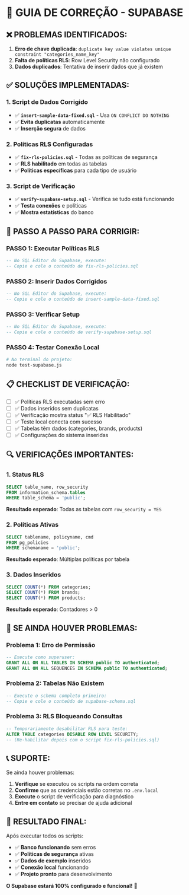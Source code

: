 # 🔧 GUIA DE CORREÇÃO - SUPABASE

## ❌ **PROBLEMAS IDENTIFICADOS:**

1. **Erro de chave duplicada**: `duplicate key value violates unique constraint "categories_name_key"`
2. **Falta de políticas RLS**: Row Level Security não configurado
3. **Dados duplicados**: Tentativa de inserir dados que já existem

## ✅ **SOLUÇÕES IMPLEMENTADAS:**

### **1. Script de Dados Corrigido**
- ✅ **`insert-sample-data-fixed.sql`** - Usa `ON CONFLICT DO NOTHING`
- ✅ **Evita duplicatas** automaticamente
- ✅ **Inserção segura** de dados

### **2. Políticas RLS Configuradas**
- ✅ **`fix-rls-policies.sql`** - Todas as políticas de segurança
- ✅ **RLS habilitado** em todas as tabelas
- ✅ **Políticas específicas** para cada tipo de usuário

### **3. Script de Verificação**
- ✅ **`verify-supabase-setup.sql`** - Verifica se tudo está funcionando
- ✅ **Testa conexões** e políticas
- ✅ **Mostra estatísticas** do banco

## 🚀 **PASSO A PASSO PARA CORRIGIR:**

### **PASSO 1: Executar Políticas RLS**
```sql
-- No SQL Editor do Supabase, execute:
-- Copie e cole o conteúdo de fix-rls-policies.sql
```

### **PASSO 2: Inserir Dados Corrigidos**
```sql
-- No SQL Editor do Supabase, execute:
-- Copie e cole o conteúdo de insert-sample-data-fixed.sql
```

### **PASSO 3: Verificar Setup**
```sql
-- No SQL Editor do Supabase, execute:
-- Copie e cole o conteúdo de verify-supabase-setup.sql
```

### **PASSO 4: Testar Conexão Local**
```bash
# No terminal do projeto:
node test-supabase.js
```

## 📋 **CHECKLIST DE VERIFICAÇÃO:**

- [ ] ✅ Políticas RLS executadas sem erro
- [ ] ✅ Dados inseridos sem duplicatas
- [ ] ✅ Verificação mostra status "✅ RLS Habilitado"
- [ ] ✅ Teste local conecta com sucesso
- [ ] ✅ Tabelas têm dados (categories, brands, products)
- [ ] ✅ Configurações do sistema inseridas

## 🔍 **VERIFICAÇÕES IMPORTANTES:**

### **1. Status RLS**
```sql
SELECT table_name, row_security 
FROM information_schema.tables 
WHERE table_schema = 'public';
```
**Resultado esperado**: Todas as tabelas com `row_security = YES`

### **2. Políticas Ativas**
```sql
SELECT tablename, policyname, cmd 
FROM pg_policies 
WHERE schemaname = 'public';
```
**Resultado esperado**: Múltiplas políticas por tabela

### **3. Dados Inseridos**
```sql
SELECT COUNT(*) FROM categories;
SELECT COUNT(*) FROM brands;
SELECT COUNT(*) FROM products;
```
**Resultado esperado**: Contadores > 0

## 🚨 **SE AINDA HOUVER PROBLEMAS:**

### **Problema 1: Erro de Permissão**
```sql
-- Execute como superuser:
GRANT ALL ON ALL TABLES IN SCHEMA public TO authenticated;
GRANT ALL ON ALL SEQUENCES IN SCHEMA public TO authenticated;
```

### **Problema 2: Tabelas Não Existem**
```sql
-- Execute o schema completo primeiro:
-- Copie e cole o conteúdo de supabase-schema.sql
```

### **Problema 3: RLS Bloqueando Consultas**
```sql
-- Temporariamente desabilitar RLS para teste:
ALTER TABLE categories DISABLE ROW LEVEL SECURITY;
-- (Re-habilitar depois com o script fix-rls-policies.sql)
```

## 📞 **SUPORTE:**

Se ainda houver problemas:
1. **Verifique** se executou os scripts na ordem correta
2. **Confirme** que as credenciais estão corretas no `.env.local`
3. **Execute** o script de verificação para diagnóstico
4. **Entre em contato** se precisar de ajuda adicional

## 🎯 **RESULTADO FINAL:**

Após executar todos os scripts:
- ✅ **Banco funcionando** sem erros
- ✅ **Políticas de segurança** ativas
- ✅ **Dados de exemplo** inseridos
- ✅ **Conexão local** funcionando
- ✅ **Projeto pronto** para desenvolvimento

**O Supabase estará 100% configurado e funcional!** 🚀
